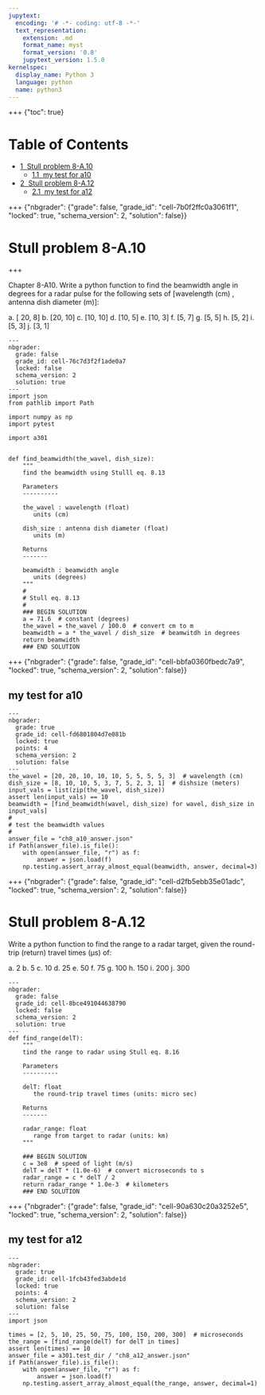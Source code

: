 ```yaml
---
jupytext:
  encoding: '# -*- coding: utf-8 -*-'
  text_representation:
    extension: .md
    format_name: myst
    format_version: '0.8'
    jupytext_version: 1.5.0
kernelspec:
  display_name: Python 3
  language: python
  name: python3
---
```


+++ {"toc": true}

<h1>Table of Contents<span class="tocSkip"></span></h1>
<div class="toc"><ul class="toc-item"><li><span><a href="#Stull-problem-8-A.10" data-toc-modified-id="Stull-problem-8-A.10-1"><span class="toc-item-num">1&nbsp;&nbsp;</span>Stull problem 8-A.10</a></span><ul class="toc-item"><li><span><a href="#my-test-for-a10" data-toc-modified-id="my-test-for-a10-1.1"><span class="toc-item-num">1.1&nbsp;&nbsp;</span>my test for a10</a></span></li></ul></li><li><span><a href="#Stull-problem-8-A.12" data-toc-modified-id="Stull-problem-8-A.12-2"><span class="toc-item-num">2&nbsp;&nbsp;</span>Stull problem 8-A.12</a></span><ul class="toc-item"><li><span><a href="#my-test-for-a12" data-toc-modified-id="my-test-for-a12-2.1"><span class="toc-item-num">2.1&nbsp;&nbsp;</span>my test for a12</a></span></li></ul></li></ul></div>

+++ {"nbgrader": {"grade": false, "grade_id": "cell-7b0f2ffc0a3061f1", "locked": true, "schema_version": 2, "solution": false}}

# Stull problem 8-A.10

+++

Chapter 8-A10. Write a python function to find the beamwidth angle in degrees for a radar pulse
for the following sets of
[wavelength (cm) , antenna
dish diameter (m)]:

a. [ 20, 8] b. [20, 10] c. [10, 10] d. [10, 5] e. [10, 3]
f. [5, 7] g. [5, 5] h. [5, 2] i. [5, 3] j. [3, 1]

```{code-cell}
---
nbgrader:
  grade: false
  grade_id: cell-76c7d3f2f1ade0a7
  locked: false
  schema_version: 2
  solution: true
---
import json
from pathlib import Path

import numpy as np
import pytest

import a301


def find_beamwidth(the_wavel, dish_size):
    """
    find the beamwidth using Stulll eq. 8.13
    
    Parameters
    ----------
    
    the_wavel : wavelength (float)
       units (cm)
            
    dish_size : antenna dish diameter (float)
       units (m)
       
    Returns
    -------
    
    beamwidth : beamwidth angle  
       units (degrees)
    """
    #
    # Stull eq. 8.13
    #
    ### BEGIN SOLUTION
    a = 71.6  # constant (degrees)
    the_wavel = the_wavel / 100.0  # convert cm to m
    beamwidth = a * the_wavel / dish_size  # beamwitdh in degrees
    return beamwidth
    ### END SOLUTION
```

+++ {"nbgrader": {"grade": false, "grade_id": "cell-bbfa0360fbedc7a9", "locked": true, "schema_version": 2, "solution": false}}

## my test for a10

```{code-cell}
---
nbgrader:
  grade: true
  grade_id: cell-fd6801804d7e081b
  locked: true
  points: 4
  schema_version: 2
  solution: false
---
the_wavel = [20, 20, 10, 10, 10, 5, 5, 5, 5, 3]  # wavelength (cm)
dish_size = [8, 10, 10, 5, 3, 7, 5, 2, 3, 1]  # dishsize (meters)
input_vals = list(zip(the_wavel, dish_size))
assert len(input_vals) == 10
beamwidth = [find_beamwidth(wavel, dish_size) for wavel, dish_size in input_vals]
#
# test the beamwidth values
#
answer_file = "ch8_a10_answer.json"
if Path(answer_file).is_file():
    with open(answer_file, "r") as f:
        answer = json.load(f)
    np.testing.assert_array_almost_equal(beamwidth, answer, decimal=3)
```

+++ {"nbgrader": {"grade": false, "grade_id": "cell-d2fb5ebb35e01adc", "locked": true, "schema_version": 2, "solution": false}}

# Stull problem 8-A.12

Write a python function to find the range to a radar target, given the
round-trip (return) travel times (µs) of:

a. 2 b. 5 c. 10 d. 25 e. 50
f. 75 g. 100 h. 150 i. 200 j. 300

```{code-cell}
---
nbgrader:
  grade: false
  grade_id: cell-8bce491044638790
  locked: false
  schema_version: 2
  solution: true
---
def find_range(delT):
    """
    tind the range to radar using Stull eq. 8.16
    
    Parameters
    ----------
    
    delT: float
       the round-trip travel times (units: micro sec)
       
    Returns
    -------
    
    radar_range: float
       range from target to radar (units: km)
    """

    ### BEGIN SOLUTION
    c = 3e8  # speed of light (m/s)
    delT = delT * (1.0e-6)  # convert microseconds to s
    radar_range = c * delT / 2
    return radar_range * 1.0e-3  # kilometers
    ### END SOLUTION
```

+++ {"nbgrader": {"grade": false, "grade_id": "cell-90a630c20a3252e5", "locked": true, "schema_version": 2, "solution": false}}

## my test for a12

```{code-cell}
---
nbgrader:
  grade: true
  grade_id: cell-1fcb43fed3abde1d
  locked: true
  points: 4
  schema_version: 2
  solution: false
---
import json

times = [2, 5, 10, 25, 50, 75, 100, 150, 200, 300]  # microseconds
the_range = [find_range(delT) for delT in times]
assert len(times) == 10
answer_file = a301.test_dir / "ch8_a12_answer.json"
if Path(answer_file).is_file():
    with open(answer_file, "r") as f:
        answer = json.load(f)
    np.testing.assert_array_almost_equal(the_range, answer, decimal=1)
```

```{code-cell}

```
